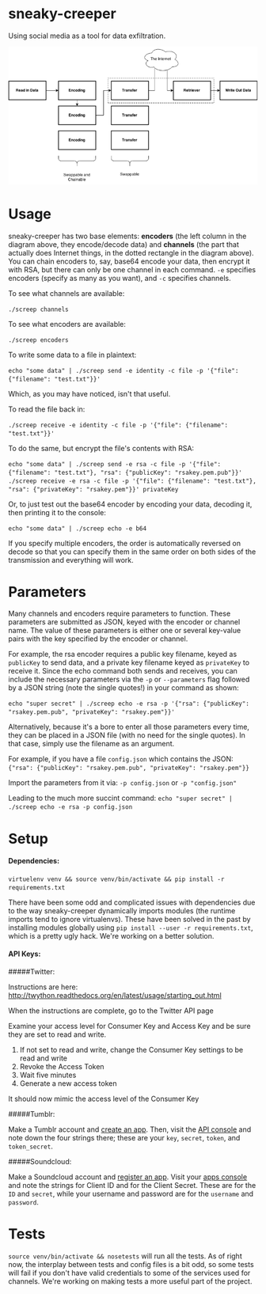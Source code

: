 # sneaky-creeper
Using social media as a tool for data exfiltration.

![diagram](sneaky_creeper_diagram.png)

Usage
=====

sneaky-creeper has two base elements: **encoders** (the left column in the diagram above, they encode/decode data) and **channels** (the part that actually does Internet things, in the dotted rectangle in the diagram above). You can chain encoders to, say, base64 encode your data, then encrypt it with RSA, but there can only be one channel in each command. `-e` specifies encoders (specify as many as you want), and `-c` specifies channels.

To see what channels are available:

`./screep channels`

To see what encoders are available:

`./screep encoders`

To write some data to a file in plaintext:

`echo "some data" | ./screep send -e identity -c file -p '{"file": {"filename": "test.txt"}}'`

Which, as you may have noticed, isn't that useful.

To read the file back in:

`./screep receive -e identity -c file -p '{"file": {"filename": "test.txt"}}'`

To do the same, but encrypt the file's contents with RSA:

`echo "some data" | ./screep send -e rsa -c file -p '{"file": {"filename": "test.txt"}, "rsa": {"publicKey": "rsakey.pem.pub"}}'  `  
`./screep receive -e rsa -c file -p '{"file": {"filename": "test.txt"}, "rsa": {"privateKey": "rsakey.pem"}}' privateKey`

Or, to just test out the base64 encoder by encoding your data, decoding it, then printing it to the console:

`echo "some data" | ./screep echo -e b64`

If you specify multiple encoders, the order is automatically reversed on decode so that you can specify them in the same order on both sides of the transmission and everything will work.

Parameters
==========

Many channels and encoders require parameters to function. These parameters are submitted as JSON, keyed with the encoder or channel name. The value of these parameters is either one or several key-value pairs with the key specified by the encoder or channel.

For example, the rsa encoder requires a public key filename, keyed as `publicKey` to send data, and a private key filename keyed as `privateKey` to receive it. Since the echo command both sends and receives, you can include the necessary parameters via the `-p` or `--parameters` flag followed by a JSON string (note the single quotes!) in your command as shown:

`echo "super secret" | ./screep echo -e rsa -p '{"rsa": {"publicKey": "rsakey.pem.pub", "privateKey": "rsakey.pem"}}'`

Alternatively, because it's a bore to enter all those parameters every time, they can be placed in a JSON file (with no need for the single quotes). In that case, simply use the filename as an argument.

For example, if you have a file `config.json` which contains the JSON:
`{"rsa": {"publicKey": "rsakey.pem.pub", "privateKey": "rsakey.pem"}}`

Import the parameters from it via:
`-p config.json` or `-p "config.json"`

Leading to the much more succint command:
`echo "super secret" | ./screep echo -e rsa -p config.json`

Setup
=====

#### Dependencies:

`virtuelenv venv && source venv/bin/activate && pip install -r requirements.txt`

There have been some odd and complicated issues with dependencies due to the way sneaky-creeper dynamically imports modules (the runtime imports tend to ignore virtualenvs). These have been solved in the past by installing modules globally using `pip install --user -r requirements.txt`, which is a pretty ugly hack. We're working on a better solution.

#### API Keys:

#####Twitter:

Instructions are here: http://twython.readthedocs.org/en/latest/usage/starting_out.html

When the instructions are complete, go to the Twitter API page

Examine your access level for Consumer Key and Access Key and be sure they are set to read and write.

1. If not set to read and write, change the Consumer Key settings to be read and write
2. Revoke the Access Token
3. Wait five minutes
4. Generate a new access token

It should now mimic the access level of the Consumer Key

#####Tumblr:

Make a Tumblr account and [create an app](https://www.tumblr.com/oauth/apps). Then, visit the [API console](https://api.tumblr.com/console/calls/user/info) and note down the four strings there; these are your `key`, `secret`, `token`, and `token_secret`.

#####Soundcloud:

Make a Soundcloud account and [register an app](https://developers.soundcloud.com/docs/api/guide). Visit your [apps console](https://soundcloud.com/you/apps/) and note the strings for Client ID and for the Client Secret. These are for the `ID` and `secret`, while your username and password are for the `username` and `password`.

Tests
=====

`source venv/bin/activate && nosetests` will run all the tests. As of right now, the interplay between tests and config files is a bit odd, so some tests will fail if you don't have valid credentials to some of the services used for channels. We're working on making tests a more useful part of the project.
